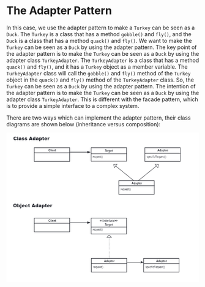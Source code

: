 # The Adapter Pattern
In this case, we use the adapter pattern to make a `Turkey` can be seen as a `Duck`. The `Turkey` is a class that has a method `gobble()` and `fly()`, and the `Duck` is a class that has a method `quack()` and `fly()`. We want to make the `Turkey` can be seen as a `Duck` by using the adapter pattern. The key point of the adapter pattern is to make the `Turkey` can be seen as a `Duck` by using the adapter class `TurkeyAdapter`. The `TurkeyAdapter` is a class that has a method `quack()` and `fly()`, and it has a `Turkey` object as a member variable. The `TurkeyAdapter` class will call the `gobble()` and `fly()` method of the `Turkey` object in the `quack()` and `fly()` method of the `TurkeyAdapter` class. So, the `Turkey` can be seen as a `Duck` by using the adapter pattern. The intention of the adapter pattern is to make the `Turkey` can be seen as a `Duck` by using the adapter class `TurkeyAdapter`. This is different with the facade pattern, which is to provide a simple interface to a complex system.

There are two ways which can implement the adapter pattern, their class diagrams are shown below (inheritance versus composition):

![](https://raw.githubusercontent.com/Kaiser-Yang/image-hosting-site/main/20240421-20250421/20240628111429.png)
